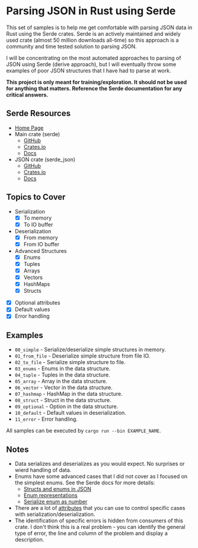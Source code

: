 Parsing JSON in Rust using Serde
================================

This set of samples is to help me get comfortable with parsing JSON data in Rust using the Serde crates.  Serde is an actively maintained and widely used crate (almost 50 million downloads all-time) so this approach is a community and time tested solution to parsing JSON.

I will be concentrating on the most automated approaches to parsing of JSON using Serde (derive approach), but I will eventually throw some examples of poor JSON structures that I have had to parse at work.

**This project is only meant for training/exploration.  It should not be used for anything that matters.  Reference the Serde documentation for any critical answers.**


## Serde Resources

* [Home Page](https://serde.rs/)
* Main crate (serde)
    * [GitHub](https://github.com/serde-rs/serde)
    * [Crates.io](https://crates.io/crates/serde)
    * [Docs](https://docs.serde.rs/serde/)
* JSON crate (serde_json)
    * [GitHub](https://github.com/serde-rs/json)
    * [Crates.io](https://crates.io/crates/serde_json)
    * [Docs](https://docs.serde.rs/serde/json)

## Topics to Cover

* Serialization
    - [x] To memory
    - [x] To IO buffer
* Deserialization
    - [x] From memory
    - [x] From IO buffer
* Advanced Structures
    - [x] Enums
    - [x] Tuples
    - [x] Arrays
    - [x] Vectors
    - [x] HashMaps
    - [x] Structs
* [x] Optional attributes
* [x] Default values
* [x] Error handling

## Examples

* `00_simple` - Serialize/deserialize simple structures in memory.
* `01_from_file` - Deserialize simple structure from file IO.
* `02_to_file` - Serialize simple structure to file.
* `03_enums` - Enums in the data structure.
* `04_tuple` - Tuples in the data structure.
* `05_array` - Array in the data structure.
* `06_vector` - Vector in the data structure.
* `07_hashmap` - HashMap in the data structure.
* `08_struct` - Struct in the data structure.
* `09_optional` - Option in the data structure.
* `10_default` - Default values in deserialization.
* `11_error` - Error handling.

All samples can be executed by `cargo run --bin EXAMPLE_NAME`.

## Notes

* Data serializes and deserializes as you would expect.  No surprises or wierd handling of data.
* Enums have some advanced cases that I did not cover as I focused on the simplest enums.  See the Serde docs for more details:
    - [Structs and enums in JSON](https://serde.rs/json.html)
    - [Enum representations](https://serde.rs/enum-representations.html)
    - [Serialize enum as number](https://serde.rs/enum-number.html)
* There are a lot of [attributes](https://serde.rs/attributes.html) that you can use to control specific cases with serialization/deserialization.
* The identification of specific errors is hidden from consumers of this crate.  I don't think this is a real problem - you can identify the general type of error, the line and column of the problem and display a description.
